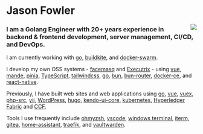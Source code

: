 # Jason Fowler

<img src="https://s.gravatar.com/avatar/9a0820f30bdb8f2019027357116cfd11?s=300&r=g" align="right" />

### I am a Golang Engineer with 20+ years experience in backend & frontend development, server management, CI/CD, and DevOps.

I am currently working with [go](https://github.com/golang/go), [buildkite](https://github.com/buildkite), and [docker-swarm](https://github.com/docker/docker-ce).

I develop my own OSS systems - [facemasq](https://git.phalacee.com/Brazen/facemasq) and [Executrix](https://git.phalacee.com/Executrix) - using [vue](https://github.com/vuejs/vue), [mande](https://github.com/posva/mande), [pinia](https://github.com/vuejs/pinia), [TypeScript](https://github.com/microsoft/TypeScript/), [tailwindcss](https://github.com/tailwindcss/tailwindcss), [go](https://github.com/golang/go), [bun](https://github.com/uptrace/bun), [bun-router](https://github.com/uptrace/bunrouter), [docker-ce](https://github.com/docker/docker-ce), and [react-native](https://github.com/facebook/react-native).

Previously, I have built web sites and web applications using [go](https://github.com/golang/go), [vue](https://github.com/vuejs/vue), [vuex](https://github.com/vuejs/vuex), [php-src](https://github.com/php/php-src), [yii](https://github.com/yiisoft/yii), [WordPress](https://github.com/WordPress/WordPress), [hugo](https://github.com/gohugoio/hugo), [kendo-ui-core](https://github.com/telerik/kendo-ui-core), [kubernetes](https://github.com/kubernetes/kubernetes), [Hyperledger Fabric](https://github.com/hyperledger/fabric) and [CCF](https://github.com/microsoft/CCF).

Tools I use frequently include [ohmyzsh](https://github.com/ohmyzsh/ohmyzsh), [vscode](https://github.com/microsoft/vscode), [windows terminal](https://github.com/microsoft/terminal), [iterm](https://github.com/gnachman/iTerm2), [gitea](https://github.com/go-gitea/gitea), [home-assistant](https://github.com/home-assistant/core), [traefik](https://github.com/containous/traefik), and [vaultwarden](https://github.com/dani-garcia/vaultwarden).


